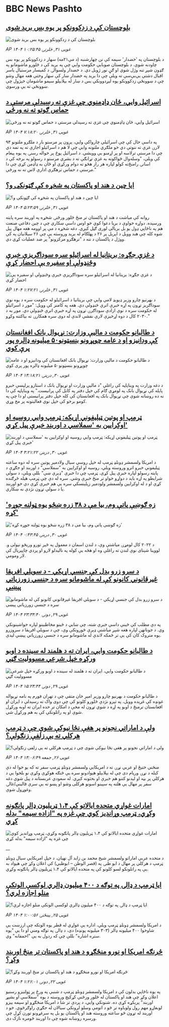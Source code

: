 # BBC News Pashto## [بلوچستان کې د زدکوونکو پر یوه بس برید شوی](https://www.bbc.com/pashto/articles/c0eqqygv537o?at_campaign=githubrss)![بلوچستان کې د زدکوونکو پر یوه بس برید شوی](https://ichef.bbci.co.uk/ace/standard/240/cpsprodpb/bdcc/live/2f893460-362b-11f0-8519-3b5a01ebe413.jpg)_AP ۱۴۰۴ غویی ۳۱, څلرنۍ ۱۰:۲۵:۴۵_د بلوچستان په 'خضدار' سیمه کې نن چهارشنبه (د مې۲۱مه) سهار د زدکوونکو پر یوه بس چاودنه شوې. د بلوچستان صوبايي حکومت وايي چې په برید کې د څلورو ماشومانو په ګډون شپږ تنه وژل شوي او ګڼ نور ژوبل دي.
د خضدار ولسوالۍ د کمیسار مرستیال یاسر اقبال دشتي بي‌بي‌سي ته ویلي چې دا برید په خضدار ښار کې سهار وختي هغه مهال وشو چې د ښوونځي زدکوونکو یوه لېږدوونکي بس د ښار له بېلابېلو سیمو ماشومان خېژول چې ښوونځي ته یې ورسوي.## [اسرائيل وايي، ځان ډاډمنوي چې غزې ته رسېدلې مرستې د حماس ګوتو ته نه ورځي](https://www.bbc.com/pashto/articles/c5y80dnpryzo?at_campaign=githubrss)![اسرائيل وايي، ځان ډاډمنوي چې غزې ته رسېدلې مرستې د حماس ګوتو ته نه ورځي](https://ichef.bbci.co.uk/ace/standard/240/cpsprodpb/bab4/live/69431d50-3613-11f0-8f93-0590071db98a.jpg)_AP ۱۴۰۴ غویی ۳۱, څلرنۍ ۷:۱۸:۲۰_په داسې حال کې چې اسرائيلي چارواکي وايي، پرون پر مرستو بار د ملګرو ملتونو ۹۳ لارۍ غزې ته ننوتې دي خو ملګري ملتونه وايي چې لا هم د اسرائيلو اجازې ته په تمه دي چې دا مرستې ترلاسه او پر اړمنو یې ووېشي.
د اسرائیل پوځ پر خواله رسنۍ په یوه پيغام کې ویلي، "وسله‌وال ځواکونه به غزې تړانګې ته د بشري مرستو د رسولو په برخه کې د اسانۍ رامنځ‌ته کولو لپاره هر راز هڅو ته دوام ورکړي او ځان به ډاډمن کړي چې دا مرستې د حماس ترهګرې ادارې لاس ته نه ورځي."## [ایا چین د هند او پاکستان په شخړه کې ګټونکی و؟](https://www.bbc.com/pashto/articles/c3rppz43yxxo?at_campaign=githubrss)![ایا چین د هند او پاکستان په شخړه کې ګټونکی و؟](https://ichef.bbci.co.uk/ace/standard/240/cpsprodpb/7d04/live/8471dc60-3483-11f0-a920-b9d1eab66fbe.jpg)_AP ۱۴۰۴ غویی ۳۱, څلرنۍ ۵:۲۴:۵۹_روانه کې مياشت د هند او پاکستان تر منځ څلور ورځنۍ شخړه په اوربند سره پايته ورسېده. دواړه خواوې د بريا دعوا کوي خو اوس داسې ښکاري چې د چين دفاعي صنعت هم په ناڅاپي ډول يو بل بريالی لوری ګڼل کېږي. دغه شخړه د مې پر اوومه هغه مهال پيل شوه کله چې هند وويل د اپرېل پر ۲۶ د پهلګام له بريد وروسته يې چې ۲۶ سيلانيان په کې ووژل د پاکستان د ننه د "ترهګرو مرکزونو" پر ضد عمليات کړي دي.## [د غزې جګړه: بریتانیا له اسرائیلو سره سوداګریزې خبرې وځنډولې او سفیره یې احضار کړې](https://www.bbc.com/pashto/articles/c7877jvx9q3o?at_campaign=githubrss)![د غزې جګړه: بریتانیا له اسرائیلو سره سوداګریزې خبرې وځنډولې او سفیره یې احضار کړې](https://ichef.bbci.co.uk/ace/standard/240/cpsprodpb/a56c/live/f8cf8ad0-358c-11f0-96c3-cf669419a2b0.png)_AP ۱۴۰۴ غویی ۳۱, څلرنۍ ۱:۲۷:۲۱_د بهرنیو چارو وزیر ډېوېډ لامي وايي چې بریتانیا د اسرائیلو له حکومت سره د یوه نوي سوداګریز تړون په اړه خبرې اترې ځنډولې دي.
هغه په کامنز کې وویل: "موږ د اسرائیلو له حکومت سره د نوې ازادې سوداګرۍ تړون په اړه خبرې اترې ځنډولې دي. موږ به د ۲۰۳۰ کال د دوه اړخیزې لارې نقشې لاندې له دوی سره همکارۍ ته بیاکتنه وکړو."## [د طالبانو حکومت د مالیې وزارت: نړیوال بانک افغانستان کې ودانیزو او د عامه چوپړونو بنسټونو۵۰ میلیونه ډالره پور پرې کوي](https://www.bbc.com/pashto/articles/c1kvv47j97ko?at_campaign=githubrss)![د طالبانو حکومت د مالیې وزارت: نړیوال بانک افغانستان کې ودانیزو او د عامه چوپړونو بنسټونو۵۰ میلیونه ډالره پور پرې کوي](https://ichef.bbci.co.uk/ace/standard/240/cpsprodpb/a644/live/9ba06260-3584-11f0-96c3-cf669419a2b0.jpg)_AP ۱۴۰۴ غویی ۳۰, درېنۍ ۱۴:۱۸:۲۱_د دغه وزارت په ویناپاڼه کې راغلي "د ماليي وزارت او نړیوال بانک د استازو پرلپسې خبرو پایله کې نړیوال بانک په لومړي ګام کې خپل دفتر په کابل کې پرانیست." په ویناپاڼه کې دا نه ده روښانه شوې چې نړیوال بانک په افغانستان کې کله خپل دفتر پرانیستی او دا چې په کومو برخو کې خپل نوي فعالیتونه پر مخ وړي.## [ټرمپ او پوتین ټیلیفوني اړیکه: ټرمپ وايي روسیه او اوکرایین به 'سملاسي د اوربند خبرې پیل کړي'](https://www.bbc.com/pashto/articles/cm2yynzyk54o?at_campaign=githubrss)![ټرمپ او پوتین ټیلیفوني اړیکه: ټرمپ وايي روسیه او اوکرایین به 'سملاسي د اوربند خبرې پیل کړي'](https://ichef.bbci.co.uk/ace/standard/240/cpsprodpb/20f6/live/64921410-3531-11f0-8947-7d6241f9fce9.jpg)_AP ۱۴۰۴ غویی ۳۰, درېنۍ ۴:۲۱:۲۲_د امریکا ولسمشر ډونلډ ټرمپ له خپل روسي سيال ولادمير پوتين سره له دوه ساعته ټيليفوني خبرو اترو وروسته ويلي، روسيه او اوکرايين به "سملاسي" د اوربند او جګړې د پايته رسولو لپاره خبرې پيل کړې. ټرمپ چې دا خبرې "ډېرې ښې" بللې ويلي، د سولې شرايطو په اړه بايد د دواړو خواو تر منځ خبرې وشي. سره له دې چې ټرمپ هيله څرګنده کړې او د له اوکرايين ولسمشر ولودمير زېلېنسکي سره يې هم خبرې کړې دي خو اوربند يا د سولې تړون نژدې نه ښکاري.## ['زه ګوښې پاتې وم، بیا مې د ۳۸ زره ښځو یوه ټولنه جوړه کړه'](https://www.bbc.com/pashto/articles/cn0g54z1ez7o?at_campaign=githubrss)!['زه ګوښې پاتې وم، بیا مې د ۳۸ زره ښځو یوه ټولنه جوړه کړه'](https://ichef.bbci.co.uk/ace/standard/240/cpsprodpb/99d9/live/8f9d55e0-2f44-11f0-8f57-b7237f6a66e6.jpg)_AP ۱۴۰۴ غویی ۳۰, درېنۍ ۰:۴۳:۴۵_د ۲۰۲۲ کال لومړۍ میاشتې وې، د لندن اسمان د معمول په څېر تورو وریځو نیولی و. لووینا شېنای نوې لندن ته راغلې وه او هڅه یې کوله په نالیدلو لارو او پردي چاپېریال کې لار ومومي.## [د سرو زرو بدل کې جنسي اړیکي - د سویلي افریقا غیرقانوني کانونو کې له ماشومانو سره د جنسي زورزیاتي پېښې](https://www.bbc.com/pashto/articles/c753dez4vpro?at_campaign=githubrss)![د سرو زرو بدل کې جنسي اړیکي - د سویلي افریقا غیرقانوني کانونو کې له ماشومانو سره د جنسي زورزیاتي پېښې](https://ichef.bbci.co.uk/ace/standard/240/cpsprodpb/a3e7/live/f9e30be0-1b9c-11f0-bade-39895cf97c9c.jpg)_AP ۱۴۰۴ غویی ۲۹, دونۍ ۲۳:۳۴:۴۰_په دې مطلب کې ځینې داسې خبرې شته، چې ښايي د ځینو مخاطبینو لپاره خواشینونکې وي. د جوناتهن لپاره هغه شپږ میاشتې ډېرې ځورونکې وې، چې د سویلي افریقا د سروزرو یوه متروک کان کې یې تر ځمکه لاندې له ماشومانو سره د جنسي زورزیاتي پېښې لیدې.## [د طالبانو حکومت وایي، ایران ته د هلمند له سینده د اوبو ورکړه خپل شرعي مسوولیت ګڼي](https://www.bbc.com/pashto/articles/crmkjdk07kyo?at_campaign=githubrss)![د طالبانو حکومت وایي، ایران ته د هلمند له سینده د اوبو ورکړه خپل شرعي مسوولیت ګڼي](https://ichef.bbci.co.uk/ace/standard/240/cpsprodpb/ae92/live/e8051ab0-34bc-11f0-96c3-cf669419a2b0.jpg)_AP ۱۴۰۴ غویی ۲۹, دونۍ ۱۵:۲۴:۴۴_د طالبانو حکومت د بهرنیو چارو وزیر امیر خان متقي چې د تهران فورم په نامه نړیواله غونډه کې غږېده وویل، په تېرو نژدې څلورو کلونو کې چې دوی واک ته رسېدلي د ایران او افغانستان ترمنځ د اوبو په اړه د شوي تړون له مخې د امکان تر حده ایران ته اوبه ورکړل شوې او په راتلونکې کې به هم ورکړل شي.## [ولې د اماراتي نجونو پر هغې نڅا نیوکې شوې چې د ټرمپ هرکلي ته یې زلفې زنګولې؟](https://www.bbc.com/pashto/articles/cy4emjm0pv2o?at_campaign=githubrss)![ولې د اماراتي نجونو پر هغې نڅا نیوکې شوې چې د ټرمپ هرکلي ته یې زلفې زنګولې؟](https://ichef.bbci.co.uk/ace/standard/240/cpsprodpb/4f71/live/50086480-325d-11f0-8519-3b5a01ebe413.jpg)_AP ۱۴۰۴ غویی ۲۶, جمعه ۱۴:۰۶:۴۹_منځني ختيځ او عربي نړۍ ته د امریکايي ولسمشر ډونلډ ټرمپ‌ سفر ته که یو خوا له دې کبله د نړۍ ورپام دی چې له بېلابېلو هېوادونو سره یې څنګه هوکړې وکړې نو بلخوا یې د هرکلي پر بڼه او لیدنو کتنو هم خبرې او بحثونه کېږي.
له سعودي عربستانه د پیل شوي دغه سفر پر مهال یې هلته په سپينو اسونو هرکلی وشو او پښو ته یې سرې قالینې/غالۍ وغوړول شوې.## [امارات غواړي متحده ایالاتو کې ۱،۴ ټریلیون ډالر پانګونه وکړي، ټرمپ وړاندیز کوي چې غزه په "ازاده سیمه" بدله کړي](https://www.bbc.co.uk/pashto/live/c5y64r3j7yyt?at_campaign=githubrss)![امارات غواړي متحده ایالاتو کې ۱،۴ ټریلیون ډالر پانګونه وکړي، ټرمپ وړاندیز کوي چې غزه په "ازاده سیمه" بدله کړي](https://ichef.bbci.co.uk/ace/standard/240/cpsprodpb/27f5/live/14946860-31d9-11f0-96c3-cf669419a2b0.png)__د متحده عربي اماراتو ولسمشر شیخ محمد بن زاید آل نهیان، د خپل امریکايي سیال ډونلډ ټرمپ د هرکلي پر مهال د ابو ظبۍ په (قصر الوطن – ابوظبي) کې اعلان وکړ چې هېواد به یې په راتلونکو لسو کلونو کې په متحده ایالاتو کې ۱،۴ ټریلیون ډالر پانګونه وکړي.## [ایا ټرمپ د ډالۍ په توګه د ۴۰۰ میلیون ډالري لوکسې الوتکې منلو اجازه لري؟](https://www.bbc.com/pashto/articles/c4g6xzp88y3o?at_campaign=githubrss)![ایا ټرمپ د ډالۍ په توګه د ۴۰۰ میلیون ډالري لوکسې الوتکې منلو اجازه لري؟](https://ichef.bbci.co.uk/ace/standard/240/cpsprodpb/acd7/live/b5b9cd60-3121-11f0-96c3-cf669419a2b0.jpg)_AP ۱۴۰۴ غویی ۲۵, پينځنۍ ۱:۰۰:۵۶_د امریکا ولسمشر ډونلډ ټرمپ ویلي، اداره یې غواړي له قطر یوه الوتکه چې ارزښت یې شاوخوا ۴۰۰ میلیونه ډالر (۳۰۳ میلیونه پونډه) دی، د ډالۍ په توګه ومني او دا یې "یوه ستره اشاره" بللې چې که ردول به یې "احمقانه" وي.## [څرنګه امریکا او نورو منځګړو د هند او پاکستان تر منځ اوربند وکړ؟](https://www.bbc.com/pashto/articles/clyq218l9weo?at_campaign=githubrss)![څرنګه امریکا او نورو منځګړو د هند او پاکستان تر منځ اوربند وکړ؟](https://ichef.bbci.co.uk/ace/standard/240/cpsprodpb/737f/live/4d4b47a0-2e3c-11f0-8ff1-59f5dcf8e9f5.jpg)_AP ۱۴۰۴ غویی ۲۲, دونۍ ۱:۲۶:۰۱_په يوه ناڅاپي بدلون کې د امریکا ولسمشر ډونلډ ټرمپ د شنبې په ورځ پر ټولنيزو رسنيو اعلان وکړ چې هند او پاکستان له څلور ورځني کړکېچ وروسته د يوه "سملاسي او بشپړ اوربند" پرېکړه کړې ده. شنونکي وايي، د پردې تر شا د امریکا منځګړو او سيمه ييزو لوبغاړو مهم رول ولوباوه تر څو د اتومې وسلو لرونکي سيالان له جګړې راوګرځوي. خو د اوربند له تړون څو ساعته وروسته  هند او پاکستان يو بل په سرغړونو تورن کړل چې ورسره روښانه شوه چې دا اوربند څومره نازک دی.